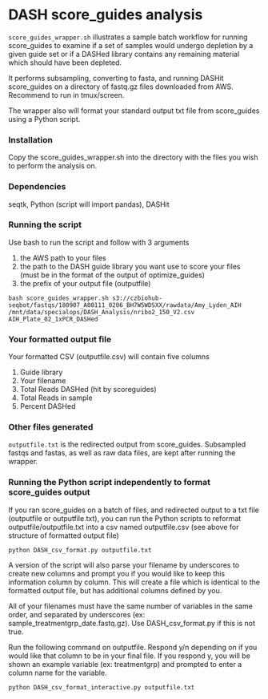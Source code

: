 # DASH score_guides analysis
`score_guides_wrapper.sh` illustrates a sample batch workflow for running score_guides to examine if a set of samples would undergo depletion by a given guide set or if a DASHed library contains any remaining material which should have been depleted. 

It performs subsampling, converting to fasta, and running DASHit score_guides on a directory of fastq.gz files downloaded from AWS. Recommend to run in tmux/screen.

The wrapper also will format your standard output txt file from score_guides using a Python script. 

### Installation
Copy the score_guides_wrapper.sh into the directory with the files you wish to perform the analysis on.

### Dependencies
seqtk, Python (script will import pandas), DASHit

### Running the script

Use bash to run the script and follow with 3 arguments
1. the AWS path to your files
2. the path to the DASH guide library you want use to score your files (must be in the format of the output of optimize_guides)
3. the prefix of your output file (outputfile)


```
bash score_guides_wrapper.sh s3://czbiohub-seqbot/fastqs/180907_A00111_0206_BH7W5WDSXX/rawdata/Amy_Lyden_AIH /mnt/data/specialops/DASH_Analysis/nribo2_150_V2.csv AIH_Plate_02_1xPCR_DASHed
```

### Your formatted output file
Your formatted CSV (outputfile.csv) will contain five columns
1. Guide library
2. Your filename
3. Total Reads DASHed (hit by scoreguides)
4. Total Reads in sample
5. Percent DASHed

### Other files generated
`outputfile.txt` is the redirected output from score_guides. Subsampled fastqs and fastas, as well as raw data files, are kept after running the wrapper.

### Running the Python script independently to format score_guides output
If you ran score_guides on a batch of files, and redirected output to a txt file (outputfile or outputfile.txt), you can run the Python scripts to reformat outputfile/outputfile.txt into a csv named outputfile.csv (see above for structure of formatted output file)

```
python DASH_csv_format.py outputfile.txt
```

A version of the script will also parse your filename by underscores to create new columns and prompt you if you would like to keep this information column by column. This will create a file which is identical to the formatted output file, but has additional columns defined by you.
 
All of your filenames must have the same number of variables in the same order, and separated by underscores (ex: sample_treatmentgrp_date.fastq.gz). Use DASH_csv_format.py if this is not true.

Run the following command on outputfile. Respond y/n depending on if you would like that column to be in your final file. If you respond y, you will be shown an example variable (ex: treatmentgrp) and prompted to enter a column name for the variable.

```
python DASH_csv_format_interactive.py outputfile.txt
```
